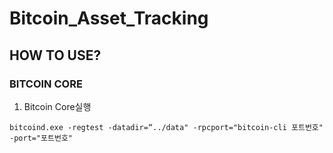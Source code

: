 # Bitcoin_Asset_Tracking

## HOW TO USE?

### BITCOIN CORE

1. Bitcoin Core실행
```batch
bitcoind.exe -regtest -datadir=“../data" -rpcport="bitcoin-cli 포트번호" -port="포트번호"
```
